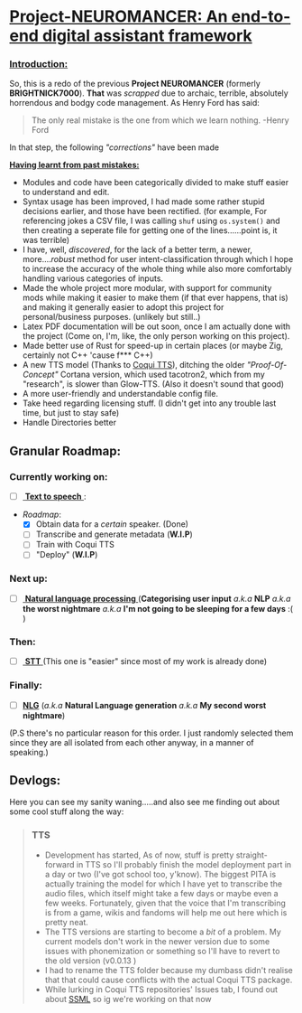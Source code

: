  
# <u> Project-NEUROMANCER: An end-to-end digital assistant framework  </u>

### <u>Introduction:</u>
So, this is a redo of the previous **Project NEUROMANCER** (formerly **BRIGHTNICK7000**). **That** was *scrapped* due to archaic, terrible, absolutely horrendous and bodgy code management. 
As Henry Ford has said: 
> The only real mistake is the one from which we learn nothing.
> -Henry Ford


In that step, the following *"corrections"* have been made


**<u>Having learnt from past mistakes:</u>**
- Modules and code have been categorically divided to make stuff easier to understand and edit.
- Syntax usage has been improved, I had made some rather stupid decisions earlier, and those have been rectified. (for example, For referencing jokes  a CSV file, I was calling `shuf` using `os.system()` and then creating a seperate file for getting one of the lines......point is, it was terrible) 
- I have, well, *discovered*, for the lack of a better term, a newer, more....*robust* method for user intent-classification through which I hope to increase the accuracy of the whole thing while also more comfortably handling various categories of inputs.
- Made the whole project more modular, with support for community mods while making it easier to make them (if that ever happens, that is) and making it generally easier to adopt this project for personal/business purposes. (unlikely but still..)
- Latex PDF documentation will be out soon, once I am actually done with the project (Come on, I'm, like, the only person working on this project).
- Made better use of Rust for speed-up in certain places (or maybe Zig, certainly not C++ 'cause f*** C++)
- A new TTS model (Thanks to [Coqui TTS](https://github.com/coqui-ai/TTS)), ditching the older *"Proof-Of-Concept"* Cortana version, which used tacotron2, which from my "research", is slower than Glow-TTS. (Also it doesn't sound that good)
- A more user-friendly and understandable config file.
- Take heed regarding licensing stuff. (I didn't get into any trouble last time, but just to stay safe)
- Handle Directories better


 ## Granular Roadmap:
### Currently working on:
- [ ] <u> **Text to speech** </u>:
- *Roadmap*:
    - [X] Obtain data for a *certain* speaker. (Done)
    - [ ] Transcribe and generate metadata (**W.I.P**)
    - [ ] Train with Coqui TTS
    - [ ] "Deploy" (**W.I.P**)

### Next up:
- [ ] <u> **Natural language processing** </u> (**Categorising user input** *a.k.a* **NLP** *a.k.a* **the worst nightmare** *a.k.a* **I'm not going to be sleeping for a few days** :( )

### Then:
- [ ] <u> **STT** </u> (This one is "easier" since most of my work is already done)

### Finally:
- [ ] <u>**NLG**</u> (*a.k.a* **Natural Language generation** *a.k.a* **My second worst nightmare**)

(P.S there's no particular reason for this order. I just randomly selected them since they are all isolated from each other anyway, in a manner of speaking.)


 ## Devlogs:

Here you can see my sanity waning.....and also see me finding out about some cool stuff along the way:

> ### TTS
> - Development has started, As of now, stuff is pretty straight-forward in TTS so I'll probably finish the model deployment part in a day or two (I've got school too, y'know). The biggest PITA is actually training the model for which I have yet to transcribe the audio files, which itself might take a few days or maybe even a few weeks. Fortunately, given that the voice that I'm transcribing is from a game, wikis and fandoms will help me out here which is pretty neat.
> - The TTS versions are starting to become a *bit* of a problem. My current models don't work in the newer version due to some issues with phonemization or something so I'll have to revert to the old version (v0.0.13 )
> - I had to rename the TTS folder because my dumbass didn't realise that that could cause conflicts with the actual Coqui TTS package.
> - While lurking in Coqui TTS repositories' Issues tab, I found out about [SSML](https://cloud.google.com/text-to-speech/docs/ssml) so ig we're working on that now 
